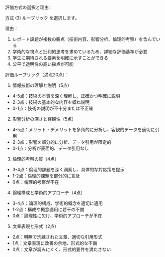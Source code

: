 評価方式の選択と理由：

方式 (3) ルーブリック を選択します。

理由：
1. レポート課題が複数の観点（技術内容、影響分析、倫理的考察）を含んでいる
2. 学術的な視点と批判的思考を求めているため、詳細な評価基準が必要
3. 学生に期待される要素を明確に示すことができる
4. 公平で透明性の高い採点が可能

評価ルーブリック（満点20点）：

1. 情報技術の理解と説明（5点）
- 4-5点：技術の本質を深く理解し、正確かつ明確に説明
- 2-3点：技術の基本的な内容を概ね説明
- 0-1点：技術の説明が不十分または不正確

2. 影響分析の深さと客観性（5点）
- 4-5点：メリット・デメリットを多角的に分析し、客観的データを適切に引用
- 2-3点：影響を部分的に分析、データ引用が限定的
- 0-1点：分析が表面的、データ引用なし

3. 倫理的考察の質（4点）
- 3-4点：倫理的課題を深く洞察し、具体的な対応策を提示
- 1-2点：倫理的課題を部分的に言及
- 0点：倫理的考察が不在

4. 論理構成と学術的アプローチ（4点）
- 3-4点：論理的構成、学術的概念を適切に適用
- 1-2点：構成や概念適用に若干の不備
- 0点：論理性に欠け、学術的アプローチが不在

5. 文章表現と形式（2点）
- 2点：明瞭で洗練された文章、適切な引用形式
- 1点：文章表現に改善の余地、形式的な不備
- 0点：文章が読みにくく、形式的要件を満たさない